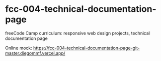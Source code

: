 # fcc-004-technical-documentation-page
freeCode Camp curriculum: responsive web design projects, technical documentation page

Online mock: https://fcc-004-technical-documentation-page-git-master.diegommf.vercel.app/
